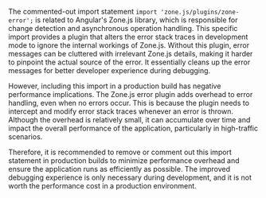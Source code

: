 The commented-out import statement `import 'zone.js/plugins/zone-error';` is related to Angular's Zone.js library, which is responsible for change detection and asynchronous operation handling. This specific import provides a plugin that alters the error stack traces in development mode to ignore the internal workings of Zone.js.  Without this plugin, error messages can be cluttered with irrelevant Zone.js details, making it harder to pinpoint the actual source of the error. It essentially cleans up the error messages for better developer experience during debugging.

However, including this import in a production build has negative performance implications. The Zone.js error plugin adds overhead to error handling, even when no errors occur. This is because the plugin needs to intercept and modify error stack traces whenever an error is thrown. Although the overhead is relatively small, it can accumulate over time and impact the overall performance of the application, particularly in high-traffic scenarios. 

Therefore, it is recommended to remove or comment out this import statement in production builds to minimize performance overhead and ensure the application runs as efficiently as possible. The improved debugging experience is only necessary during development, and it is not worth the performance cost in a production environment.